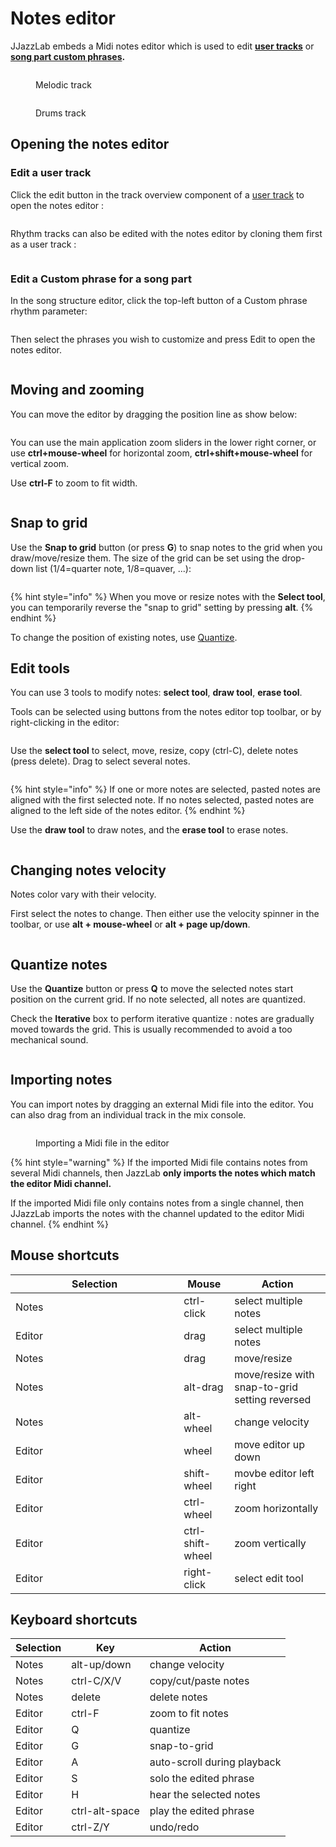 # Notes editor

JJazzLab embeds a Midi notes editor which is used to edit [**user tracks**](mix-console.md#user-tracks) or [**song part custom phrases**](notes-editor.md#edit-a-custom-phrase-for-a-song-part)**.**

<figure><img src="../.gitbook/assets/2023-12-31 23_11_42-JJazzLab  4.0.2.png" alt=""><figcaption><p>Melodic track</p></figcaption></figure>

<figure><img src="../.gitbook/assets/2024-01-01 00_06_53-JJazzLab  4.0.2.png" alt=""><figcaption><p>Drums track</p></figcaption></figure>

## Opening the notes editor

### Edit a user track

Click the edit button in the track overview component of a [user track](mix-console.md#user-tracks) to open the notes editor :

<figure><img src="../.gitbook/assets/2023-12-31 22_02_16-JJazzLab  4.0.2.png" alt=""><figcaption></figcaption></figure>

Rhythm tracks can also be edited with the notes editor by cloning them first as a user track :

<figure><img src="../.gitbook/assets/2023-12-31 21_58_28-JJazzLab  4.0.2.png" alt=""><figcaption></figcaption></figure>

### Edit a Custom phrase for a song part

In the song structure editor, click the top-left button of a Custom phrase rhythm parameter:

<figure><img src="../.gitbook/assets/2024-01-05 12_40_44-JJazzLab  4.0.2.png" alt=""><figcaption></figcaption></figure>

Then select the phrases you wish to customize and press Edit to open the notes editor.

<figure><img src="../.gitbook/assets/2024-01-05 11_52_05-Customize phrases for song part _A_ - bars 1..8 (1).png" alt=""><figcaption></figcaption></figure>

## Moving and zooming

You can move the editor by dragging the position line as show below:

<figure><img src="../.gitbook/assets/2024-01-01 00_12_51-JJazzLab  4.0.2.png" alt=""><figcaption></figcaption></figure>

You can use the main application zoom sliders in the lower right corner, or use **ctrl+mouse-wheel** for horizontal zoom, **ctrl+shift+mouse-wheel** for vertical zoom.&#x20;

Use **ctrl-F** to zoom to fit width.

<figure><img src="../.gitbook/assets/2023-12-31 23_37_35-JJazzLab  4.0.2.png" alt=""><figcaption></figcaption></figure>

## Snap to grid

Use the **Snap to grid** button (or press **G**) to snap notes to the grid when you draw/move/resize them. The size of the grid can be set using the drop-down list (1/4=quarter note, 1/8=quaver, ...):

<figure><img src="../.gitbook/assets/2023-12-31 23_20_16-JJazzLab  4.0.2.png" alt=""><figcaption></figcaption></figure>

{% hint style="info" %}
When you move or resize notes with the **Select tool**, you can temporarily reverse the "snap to grid" setting by pressing **alt**.
{% endhint %}

To change the position of existing notes, use [Quantize](notes-editor.md#quantize-notes).

## Edit tools

You can use 3 tools to modify notes: **select tool**, **draw tool**, **erase tool**.&#x20;

Tools can be selected using buttons from the notes editor top toolbar, or by right-clicking in the editor:

<figure><img src="../.gitbook/assets/2023-12-31 23_14_25-JJazzLab  4.0.2.png" alt=""><figcaption></figcaption></figure>

Use the **select tool** to select, move, resize, copy (ctrl-C), delete notes (press delete). Drag to select several notes.

<figure><img src="../.gitbook/assets/2023-12-31 23_25_52-JJazzLab  4.0.2.png" alt=""><figcaption></figcaption></figure>

{% hint style="info" %}
If one or more notes are selected, pasted notes are aligned with the first selected note. If no notes selected, pasted notes are aligned to the left side of the notes editor.
{% endhint %}

Use the **draw tool** to draw notes, and the **erase tool** to erase notes.

<figure><img src="../.gitbook/assets/2024-01-01 00_16_08-JJazzLab  4.0.2.png" alt=""><figcaption></figcaption></figure>

## Changing notes velocity

Notes color vary with their velocity.

First select the notes to change. Then either use the velocity spinner in the toolbar, or use **alt + mouse-wheel** or **alt + page up/down**.

<figure><img src="../.gitbook/assets/2023-12-31 23_29_11-JJazzLab  4.0.2.png" alt=""><figcaption></figcaption></figure>

## Quantize notes

Use the **Quantize** button or press **Q** to move the selected notes start position on the current grid. If no note selected, all notes are quantized.

Check the **Iterative** box to perform iterative quantize : notes are gradually moved towards the grid. This is usually recommended to avoid a too mechanical sound.

<figure><img src="../.gitbook/assets/2024-01-01 00_28_31-JJazzLab  4.0.2.png" alt=""><figcaption></figcaption></figure>

## Importing notes

You can import notes by dragging an external Midi file into the editor. You can also drag from an individual track in the mix console.

<figure><img src="../.gitbook/assets/2023-12-31 22_54_43-JJazzLab  4.0.2.png" alt=""><figcaption><p>Importing a Midi file in the editor</p></figcaption></figure>

{% hint style="warning" %}
If the imported Midi file contains notes from several Midi channels, then JazzLab **only imports the notes which match the editor Midi channel.**&#x20;

If the imported Midi file only contains notes from a single channel, then JJazzLab imports the notes with the channel updated to the editor Midi channel.
{% endhint %}

## Mouse shortcuts

<table data-header-hidden><thead><tr><th width="253.33333333333331">Selection</th><th>Mouse</th><th>Action</th></tr></thead><tbody><tr><td>Notes</td><td>ctrl-click </td><td>select multiple notes</td></tr><tr><td>Editor</td><td>drag</td><td>select multiple notes</td></tr><tr><td>Notes</td><td>drag</td><td>move/resize</td></tr><tr><td>Notes</td><td>alt-drag</td><td>move/resize with snap-to-grid setting reversed</td></tr><tr><td>Notes</td><td>alt-wheel</td><td>change velocity</td></tr><tr><td>Editor</td><td>wheel</td><td>move editor up down</td></tr><tr><td>Editor</td><td>shift-wheel</td><td>movbe editor left right</td></tr><tr><td>Editor</td><td>ctrl-wheel</td><td>zoom horizontally</td></tr><tr><td>Editor</td><td>ctrl-shift-wheel</td><td>zoom vertically</td></tr><tr><td>Editor</td><td>right-click</td><td>select edit tool</td></tr></tbody></table>

## Keyboard shortcuts

| Selection | Key            | Action                      |
| --------- | -------------- | --------------------------- |
| Notes     | alt-up/down    | change velocity             |
| Notes     | ctrl-C/X/V     | copy/cut/paste notes        |
| Notes     | delete         | delete notes                |
| Editor    | ctrl-F         | zoom to fit notes           |
| Editor    | Q              | quantize                    |
| Editor    | G              | snap-to-grid                |
| Editor    | A              | auto-scroll during playback |
| Editor    | S              | solo the edited phrase      |
| Editor    | H              | hear the selected notes     |
| Editor    | ctrl-alt-space | play the edited phrase      |
| Editor    | ctrl-Z/Y       | undo/redo                   |
